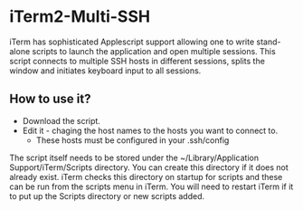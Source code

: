 iTerm2-Multi-SSH
================

iTerm has sophisticated Applescript support allowing one to write stand-alone scripts to launch the application and open multiple sessions. This script connects to multiple SSH hosts in different sessions, splits the window and initiates keyboard input to all sessions.


## How to use it?

- Download the script.
- Edit it - chaging the host names to the hosts you want to connect to. 
	- These hosts must be configured in your .ssh/config


The script itself needs to be stored under the ~/Library/Application Support/iTerm/Scripts directory. You can create this directory if it does not already exist. iTerm checks this directory on startup for scripts and these can be run from the scripts menu in iTerm. You will need to restart iTerm if it to put up the Scripts directory or new scripts added.
